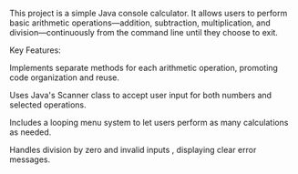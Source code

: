 This project is a simple Java console calculator. It allows users to perform basic arithmetic operations—addition, subtraction, multiplication, and division—continuously from the command line until they choose to exit.

Key Features:

Implements separate methods for each arithmetic operation, promoting code organization and reuse.

Uses Java's Scanner class to accept user input for both numbers and selected operations.

Includes a looping menu system to let users perform as many calculations as needed.

Handles division by zero and invalid inputs , displaying clear error messages.